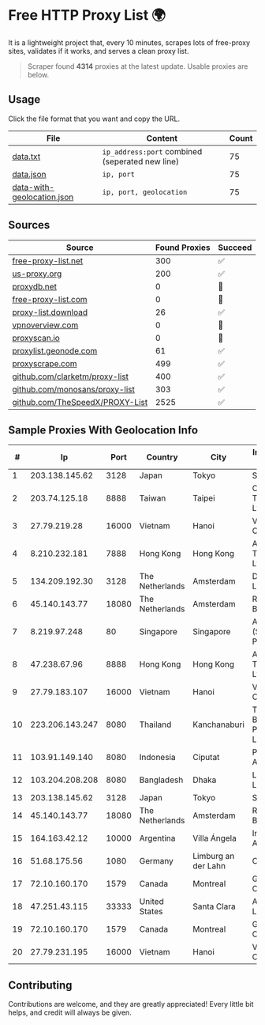 
# Free HTTP Proxy List 🌍

It is a lightweight project that, every 10 minutes, scrapes lots of free-proxy sites, validates if it works, and serves a clean proxy list.


> Scraper found **4314** proxies at the latest update. Usable proxies are below.

## Usage

Click the file format that you want and copy the URL.


|File|Content|Count|
|----|-------|-----|
|[data.txt](https://raw.githubusercontent.com/themiralay/Proxy-List-World/master/data.txt)|`ip_address:port` combined (seperated new line)|75|
|[data.json](https://raw.githubusercontent.com/themiralay/Proxy-List-World/master/data.json)|`ip, port`|75|
|[data-with-geolocation.json](https://raw.githubusercontent.com/themiralay/Proxy-List-World/master/data-with-geolocation.json)|`ip, port, geolocation`|75|

## Sources

|Source|Found Proxies|Succeed|
|------|-------------|-------|
|[free-proxy-list.net](https://free-proxy-list.net)|300|✅|
|[us-proxy.org](https://www.us-proxy.org)|200|✅|
|[proxydb.net](http://proxydb.net)|0|🚫|
|[free-proxy-list.com](https://free-proxy-list.com/?page=&port=&type%5B%5D=http&type%5B%5D=https&up_time=0&search=Search)|0|🚫|
|[proxy-list.download](https://www.proxy-list.download/HTTP)|26|✅|
|[vpnoverview.com](https://vpnoverview.com/privacy/anonymous-browsing/free-proxy-servers)|0|🚫|
|[proxyscan.io](https://www.proxyscan.io)|0|🚫|
|[proxylist.geonode.com](https://proxylist.geonode.com/api/proxy-list?limit=300&page=1&sort_by=lastChecked&sort_type=desc&protocols=http,https)|61|✅|
|[proxyscrape.com](https://api.proxyscrape.com/v2/?request=displayproxies&protocol=http&timeout=10000&country=all&ssl=all&anonymity=all)|499|✅|
|[github.com/clarketm/proxy-list](https://raw.githubusercontent.com/clarketm/proxy-list/master/proxy-list-raw.txt)|400|✅|
|[github.com/monosans/proxy-list](https://raw.githubusercontent.com/monosans/proxy-list/main/proxies/http.txt)|303|✅|
|[github.com/TheSpeedX/PROXY-List](https://raw.githubusercontent.com/TheSpeedX/PROXY-List/master/http.txt)|2525|✅|


## Sample Proxies With Geolocation Info

|#|Ip|Port|Country|City|Internet Service Provider|
|-|--|----|-------|----|-------------------------|
|1|203.138.145.62|3128|Japan|Tokyo|SIMPLEIA|
|2|203.74.125.18|8888|Taiwan|Taipei|Chunghwa Telecom Co., Ltd.|
|3|27.79.219.28|16000|Vietnam|Hanoi|Viettel Corporation|
|4|8.210.232.181|7888|Hong Kong|Hong Kong|Alibaba (US) Technology Co., Ltd.|
|5|134.209.192.30|3128|The Netherlands|Amsterdam|DigitalOcean, LLC|
|6|45.140.143.77|18080|The Netherlands|Amsterdam|RoyaleHosting BV|
|7|8.219.97.248|80|Singapore|Singapore|Alibaba Cloud (Singapore) Private Limited|
|8|47.238.67.96|8888|Hong Kong|Hong Kong|Alibaba (US) Technology Co., Ltd.|
|9|27.79.183.107|16000|Vietnam|Hanoi|Viettel Corporation|
|10|223.206.143.247|8080|Thailand|Kanchanaburi|Triple T Broadband Public Company Limited|
|11|103.91.149.140|8080|Indonesia|Ciputat|PT. Yasmin Amanah Media|
|12|103.204.208.208|8080|Bangladesh|Dhaka|Level3 Carrier Limited|
|13|203.138.145.62|3128|Japan|Tokyo|SIMPLEIA|
|14|45.140.143.77|18080|The Netherlands|Amsterdam|RoyaleHosting BV|
|15|164.163.42.12|10000|Argentina|Villa Ángela|Interret Villa Angela SRL|
|16|51.68.175.56|1080|Germany|Limburg an der Lahn|OVH SAS|
|17|72.10.160.170|1579|Canada|Montreal|GloboTech Communications|
|18|47.251.43.115|33333|United States|Santa Clara|Alibaba Cloud LLC|
|19|72.10.160.170|1579|Canada|Montreal|GloboTech Communications|
|20|27.79.231.195|16000|Vietnam|Hanoi|Viettel Corporation|



## Contributing

Contributions are welcome, and they are greatly appreciated! Every
little bit helps, and credit will always be given.

